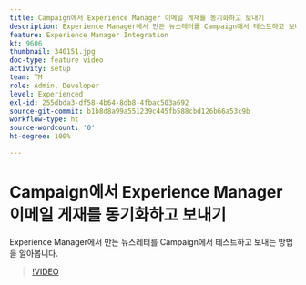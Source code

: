 ```yaml
---
title: Campaign에서 Experience Manager 이메일 게재를 동기화하고 보내기
description: Experience Manager에서 만든 뉴스레터를 Campaign에서 테스트하고 보내는 방법을 알아봅니다.
feature: Experience Manager Integration
kt: 9606
thumbnail: 340151.jpg
doc-type: feature video
activity: setup
team: TM
role: Admin, Developer
level: Experienced
exl-id: 255dbda3-df58-4b64-8db8-4fbac503a692
source-git-commit: b1b8d8a99a551239c445fb588cbd126b66a53c9b
workflow-type: ht
source-wordcount: '0'
ht-degree: 100%

---
```


# Campaign에서 Experience Manager 이메일 게재를 동기화하고 보내기

Experience Manager에서 만든 뉴스레터를 Campaign에서 테스트하고 보내는 방법을 알아봅니다.

>[!VIDEO](https://video.tv.adobe.com/v/340151?quality=12&learn=on)
